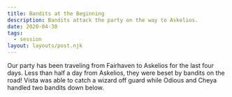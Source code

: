 ```yaml
---
title: Bandits at the Beginning
description: Bandits attack the party on the way to Askelios.
date: 2020-04-30
tags:
  - session
layout: layouts/post.njk
---
```


Our party has been traveling from Fairhaven to Askelios for the last four days. Less than half a day from Askelios, they were beset by bandits on the road! Vista was able to catch a wizard off guard while Odious and Cheya handled two bandits down below.